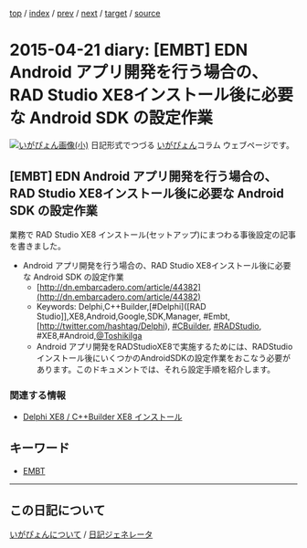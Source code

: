 [top](https://igapyon.github.io/diary/) 
 / [index](https://igapyon.github.io/diary/2015/index.html) 
 / [prev](https://igapyon.github.io/diary/2015/ig150420.html) 
 / [next](https://igapyon.github.io/diary/2015/ig150422.html) 
 / [target](https://igapyon.github.io/diary/2015/ig150421.html) 
 / [source](https://github.com/igapyon/diary/blob/gh-pages/2015/ig150421.html.src.md) 

2015-04-21 diary: [EMBT] EDN Android アプリ開発を行う場合の、RAD Studio XE8インストール後に必要な Android SDK の設定作業
=====================================================================================================
[![いがぴょん画像(小)](https://igapyon.github.io/diary/images/iga200306s.jpg "いがぴょん")](https://igapyon.github.io/diary/memo/memoigapyon.html) 日記形式でつづる [いがぴょん](https://igapyon.github.io/diary/memo/memoigapyon.html)コラム ウェブページです。

## [EMBT] EDN Android アプリ開発を行う場合の、RAD Studio XE8インストール後に必要な Android SDK の設定作業

業務で RAD Studio XE8 インストール(セットアップ)にまつわる事後設定の記事を書きました。

* Android アプリ開発を行う場合の、RAD Studio XE8インストール後に必要な Android SDK の設定作業
  * [http://dn.embarcadero.com/article/44382](http://dn.embarcadero.com/article/44382)
  * Keywords: Delphi,C++Builder,[#Delphi]([RAD Studio]],XE8,Android,Google,SDK,Manager, #Embt,[http://twitter.com/hashtag/Delphi), [#CBuilder](http://twitter.com/hashtag/CBuilder), [#RADStudio](http://twitter.com/hashtag/RADStudio), #XE8,#Android,[@ToshikiIga](http://twitter.com/ToshikiIga)
  * Android アプリ開発をRADStudioXE8で実施するためには、RADStudioインストール後にいくつかのAndroidSDKの設定作業をおこなう必要があります。このドキュメントでは、それら設定手順を紹介します。



### 関連する情報


* [Delphi XE8 / C++Builder XE8 インストール](https://igapyon.github.io/diary/2015/ig150418.html)

## キーワード

* [EMBT](https://igapyon.github.io/diary/keyword/embt.html)

----------------------------------------------------------------------------------------------------

## この日記について
[いがぴょんについて](https://igapyon.github.io/diary/memo/memoigapyon.html) / [日記ジェネレータ](https://github.com/igapyon/igapyonv3)
